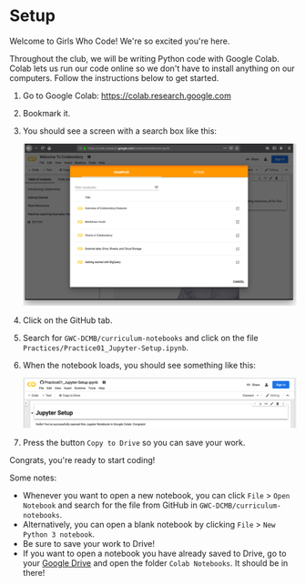 
# Setup

Welcome to Girls Who Code! We're so excited you're here.

Throughout the club, we will be writing Python code with Google Colab. 
Colab lets us run our code online so we don't have to install anything on our computers. 
Follow the instructions below to get started.

1. Go to Google Colab: https://colab.research.google.com

1. Bookmark it.

1. You should see a screen with a search box like this:  

    <img src="https://raw.githubusercontent.com/GWC-DCMB/curriculum-notebooks/master/Figures/01colab.png" style="width: 500px;"/>

1. Click on the GitHub tab.

1. Search for `GWC-DCMB/curriculum-notebooks` and click on the file `Practices/Practice01_Jupyter-Setup.ipynb`.

1. When the notebook loads, you should see something like this:

    <img src="https://raw.githubusercontent.com/GWC-DCMB/curriculum-notebooks/master/Figures/03notebook.png" style="width: 500px;"/>

1. Press the button `Copy to Drive` so you can save your work.

Congrats, you're ready to start coding!

Some notes:
- Whenever you want to open a new notebook, you can click `File` > `Open Notebook` and search for the file from GitHub in `GWC-DCMB/curriculum-notebooks`.
- Alternatively, you can open a blank notebook by clicking `File` > `New Python 3 notebook`. 
- Be sure to save your work to Drive!
- If you want to open a notebook you have already saved to Drive, go to your [Google Drive](https://drive.google.com/) and open the folder `Colab Notebooks`. It should be in there!
